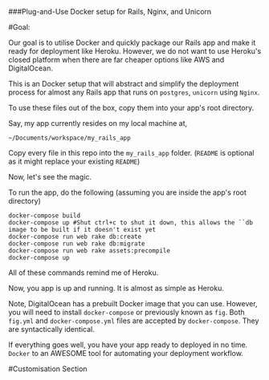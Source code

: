 ###Plug-and-Use Docker setup for Rails, Nginx, and Unicorn

#Goal:

Our goal is to utilise Docker and quickly package our Rails app and make it ready for deployment like Heroku. However, we do not want to use Heroku's closed platform when there are far cheaper options like AWS and DigitalOcean.

This is an Docker setup that will abstract and simplify the deployment process for almost any Rails app that runs on ``postgres``, ``unicorn`` using ``Nginx``. 

To use these files out of the box, copy them into your app's root directory.

Say, my app currently resides on my local machine at,

	~/Documents/workspace/my_rails_app

Copy every file in this repo into the ``my_rails_app`` folder. (``README`` is optional as it might replace your existing ``README``)

Now, let's see the magic.

To run the app, do the following (assuming you are inside the app's root directory)

	docker-compose build
	docker-compose up #Shut ctrl+c to shut it down, this allows the ``db image to be built if it doesn't exist yet
	docker-compose run web rake db:create
	docker-compose run web rake db:migrate
	docker-compose run web rake assets:precompile
	docker-compose up

All of these commands remind me of Heroku.

Now, you app is up and running. It is almost as simple as Heroku.

Note, DigitalOcean has a prebuilt Docker image that you can use. However, you will need to install ``docker-compose`` or previously known as ``fig``. Both ``fig.yml`` and ``docker-compose.yml`` files are accepted by ``docker-compose``. They are syntactically identical.

If everything goes well, you have your app ready to deployed in no time. ``Docker`` to an AWESOME tool for automating your deployment workflow.

#Customisation Section